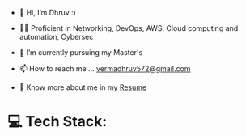 - 👋 Hi, I’m Dhruv :)

- 👨‍💻 Proficient in Networking, DevOps, AWS, Cloud computing and automation, Cybersec  

- 🌱 I’m currently pursuing my Master's
  
- 📫 How to reach me ... vermadhruv572@gmail.com

- 📄 Know more about me in my [Resume]((https://drive.google.com/file/d/1ds3IBSmc6-fwBgQtOURVFrgbGEQKxJvv/view?usp=drive_link))


# 💻 Tech Stack:
<!---
dhruv572/dhruv572 is a ✨ special ✨ repository because its `README.md` (this file) appears on your GitHub profile.
You can click the Preview link to take a look at your changes.
--->
